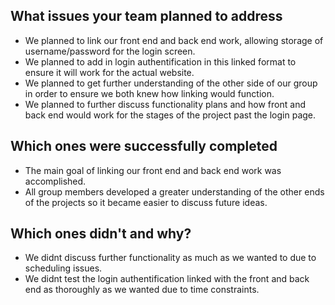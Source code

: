 ## What issues your team planned to address
* We planned to link our front end and back end work, allowing storage of username/password for the login screen.
* We planned to add in login authentification in this linked format to ensure it will work for the actual website.
* We planned to get further understanding of the other side of our group in order to ensure we both knew how linking would function.
* We planned to further discuss functionality plans and how front and back end would work for the stages of the project past the login page.

## Which ones were successfully completed
* The main goal of linking our front end and back end work was accomplished.
* All group members developed a greater understanding of the other ends of the projects so it became easier to discuss future ideas.
## Which ones didn't and why?
* We didnt discuss further functionality as much as we wanted to due to scheduling issues.
* We didnt test the login authentification linked with the front and back end as thoroughly as we wanted due to time constraints.

